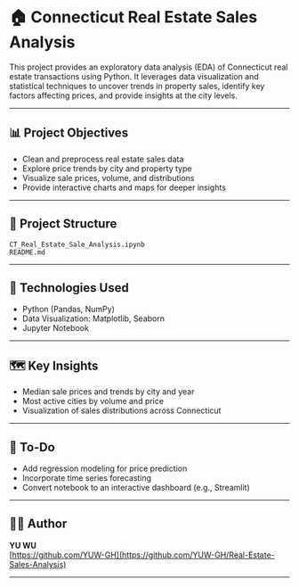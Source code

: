 # 🏠 Connecticut Real Estate Sales Analysis

This project provides an exploratory data analysis (EDA) of Connecticut real estate transactions using Python. It leverages data visualization and statistical techniques to uncover trends in property sales, identify key factors affecting prices, and provide insights at the city levels.

---

## 📊 Project Objectives

- Clean and preprocess real estate sales data
- Explore price trends by city and property type
- Visualize sale prices, volume, and distributions
- Provide interactive charts and maps for deeper insights

---

## 📁 Project Structure

```
CT_Real_Estate_Sale_Analysis.ipynb   
README.md                            

```
---

## 🧰 Technologies Used

- Python (Pandas, NumPy)
- Data Visualization: Matplotlib, Seaborn
- Jupyter Notebook

---

## 🗺️ Key Insights

- Median sale prices and trends by city and year
- Most active cities by volume and price
- Visualization of sales distributions across Connecticut

---

## 📌 To-Do

- Add regression modeling for price prediction
- Incorporate time series forecasting
- Convert notebook to an interactive dashboard (e.g., Streamlit)

---

## 👩‍💻 Author

**YU WU**  
[https://github.com/YUW-GH](https://github.com/YUW-GH/Real-Estate-Sales-Analysis)

---

